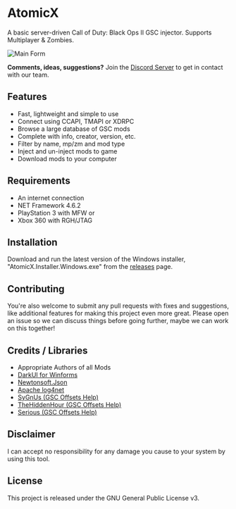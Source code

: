 # AtomicX

A basic server-driven Call of Duty: Black Ops II GSC injector. Supports Multiplayer & Zombies.

![Main Form](https://github.com/ohhsodead/AtomicX/blob/master/.screenshots/demo/MainForm.png?raw=true) 

**Comments, ideas, suggestions?** Join the [Discord Server](https://discord.gg/sqpktsCHUg) to get in contact with our team.

## Features
* Fast, lightweight and simple to use
* Connect using CCAPI, TMAPI or XDRPC
* Browse a large database of GSC mods
* Complete with info, creator, version, etc.
* Filter by name, mp/zm and mod type
* Inject and un-inject mods to game
* Download mods to your computer

## Requirements
* An internet connection
* NET Framework 4.6.2
* PlayStation 3 with MFW or
* Xbox 360 with RGH/JTAG

## Installation
Download and run the latest version of the Windows installer, "AtomicX.Installer.Windows.exe" from the [releases](https://github.com/ohhsodead/AtomicX/releases/latest) page.
 
## Contributing
You're also welcome to submit any pull requests with fixes and suggestions, like additional features for making this project even more great. Please open an issue so we can discuss things before going further, maybe we can work on this together!
 
## Credits / Libraries
- Appropriate Authors of all Mods
- [DarkUI for Winforms](https://github.com/RobinPerris/DarkUI)
- [Newtonsoft.Json](https://www.newtonsoft.com/json)
- [Apache log4net](https://logging.apache.org/log4net/)
- [SyGnUs (GSC Offsets Help)](https://github.com/SyGnUs)
- [TheHiddenHour (GSC Offsets Help)](https://github.com/TheHiddenHour)
- [Serious (GSC Offsets Help)](https://www.youtube.com/user/anthonything)
 
## Disclaimer
I can accept no responsibility for any damage you cause to your system by using this tool.

## License
This project is released under the GNU General Public License v3.

